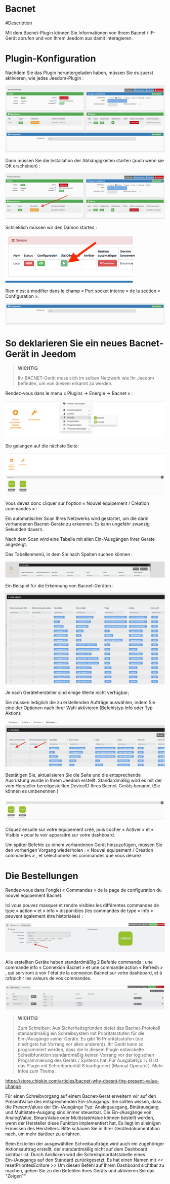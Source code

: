 # Bacnet

#Description

Mit dem Bacnet-Plugin können Sie Informationen von Ihrem Bacnet / IP-Gerät abrufen und von Ihrem Jeedom aus damit interagieren.



# Plugin-Konfiguration

Nachdem Sie das Plugin heruntergeladen haben, müssen Sie es zuerst aktivieren, wie jedes Jeedom-Plugin :

![config](../images/BacnetConfig.png)

Dann müssen Sie die Installation der Abhängigkeiten starten (auch wenn sie OK erscheinen) :

![dependances](../images/BacnetDep.png)

Schließlich müssen wir den Dämon starten :

![demon](../images/BacnetDemon.png)


Rien n'est à modifier dans le champ « Port socket interne » de la section « Configuration ».

![socket](../images/BacnetSocket.png)




# So deklarieren Sie ein neues Bacnet-Gerät in Jeedom




>**WICHTIG**
>
>Ihr BACNET-Gerät muss sich im selben Netzwerk wie Ihr Jeedom befinden, um von diesem erkannt zu werden.


Rendez-vous dans le menu « Plugins → Energie → Bacnet » :

![menu](../images/BacnetMenu.png)


Sie gelangen auf die nächste Seite:

![accueil](../images/BacnetAccueil.png)


Vous devez donc cliquer sur l'option « Nouvel équipement / Création commandes » :

Ein automatischer Scan Ihres Netzwerks wird gestartet, um die darin vorhandenen Bacnet-Geräte zu erkennen.
Es kann ungefähr zwanzig Sekunden dauern.

Nach dem Scan wird eine Tabelle mit allen Ein-/Ausgängen Ihrer Geräte angezeigt.

Das Tabellenmenü, in dem Sie nach Spalten suchen können :

![indextab](../images/BacnetIndexTab.png)


Ein Beispiel für die Erkennung von Bacnet-Geräten :

![tableau](../images/BacnetTableau.png)

Je nach Gerätehersteller sind einige Werte nicht verfügbar; 

Sie müssen lediglich die zu erstellenden Aufträge auswählen, indem Sie eine der Optionen nach Ihrer Wahl aktivieren (Befehlstyp Info oder Typ Aktion):

![check](../images/BacnetCheck.png)


Bestätigen Sie, aktualisieren Sie die Seite und die entsprechende Ausrüstung wurde in Ihrem Jeedom erstellt. Standardmäßig wird es mit der vom Hersteller bereitgestellten DeviceID Ihres Bacnet-Geräts benannt (Sie können es umbenennen )

![equip](../images/BacnetEquip.png)

 Cliquez ensuite sur votre équipement créé, puis cocher « Activer » et « Visible » pour le voir apparaitre sur votre dashboard.

Um später Befehle zu einem vorhandenen Gerät hinzuzufügen, müssen Sie den vorherigen Vorgang wiederholen : « Nouvel équipement / Création commandes » , et sélectionnez les commandes que vous désirez.



# Die Bestellungen


Rendez-vous dans l'onglet « Commandes » de la page de configuration du nouvel équipement Bacnet.

Ici vous pouvez masquer et rendre visibles les différentes commandes de type « action » et « info » disponibles (les commandes de type « info » peuvent également être historisées) :

![cmdVisible](../images/BacnetVisible.png)

Alle erstellten Geräte haben standardmäßig 2 Befehle commands : une commande info « Connexion Bacnet » et une commande action « Refresh » , qui serviront à voir l'état de la connexion Bacnet sur votre dashboard, et à rafraichir les valeurs de vos commandes.

![cmdBase](../images/BacnetCmdBase.png)





>**WICHTIG**
>
>Zum Schreiben: Aus Sicherheitsgründen bietet das Bacnet-Protokoll standardmäßig ein Schreibsystem mit Prioritätsstufen für die Ein-/Ausgänge seiner Geräte.
Es gibt 16 Prioritätsstufen (die niedrigste hat Vorrang vor allen anderen)). Ihr Gerät kann so programmiert werden, dass die in diesem Plugin entwickelte Schreibfunktion standardmäßig keinen Vorrang vor der logischen Programmierung des Geräts / Systems hat.
Für Ausgabetyp I / O ist das Plugin mit Schreibpriorität 8 konfiguriert (Manual Operator).
Mehr Infos zum Thema :

https://store.chipkin.com/articles/bacnet-why-doesnt-the-present-value-change

Für einen Schreibvorgang auf einem Bacnet-Gerät erweitern wir auf den PresentValue des entsprechenden Ein-/Ausgangs.
Sie sollten wissen, dass die PresentValues der Ein-/Ausgänge Typ: Analogausgang, Binärausgang und Multistate-Ausgang sind immer steuerbar.
Die Ein-/Ausgänge von AnalogValue, BinaryValue oder MultistateValue können bestellt werden, wenn der Hersteller diese Funktion implementiert hat. Es liegt im alleinigen Ermessen des Herstellers. Bitte schauen Sie in Ihrer Gerätedokumentation nach, um mehr darüber zu erfahren.




Beim Erstellen der ausgewählten Schreibaufträge wird auch ein zugehöriger Aktionsauftrag erstellt, der standardmäßig nicht auf dem Dashboard sichtbar ist.
Durch Anklicken wird die Schreibprioritätstabelle eines Ein-/Ausgangs auf den Standard zurückgesetzt. 
Es hat einen Namen mit << resetPrioritesEcriture >>
Um diesen Befehl auf Ihrem Dashboard sichtbar zu machen, gehen Sie zu den Befehlen Ihres Geräts und aktivieren Sie das "Zeigen""
